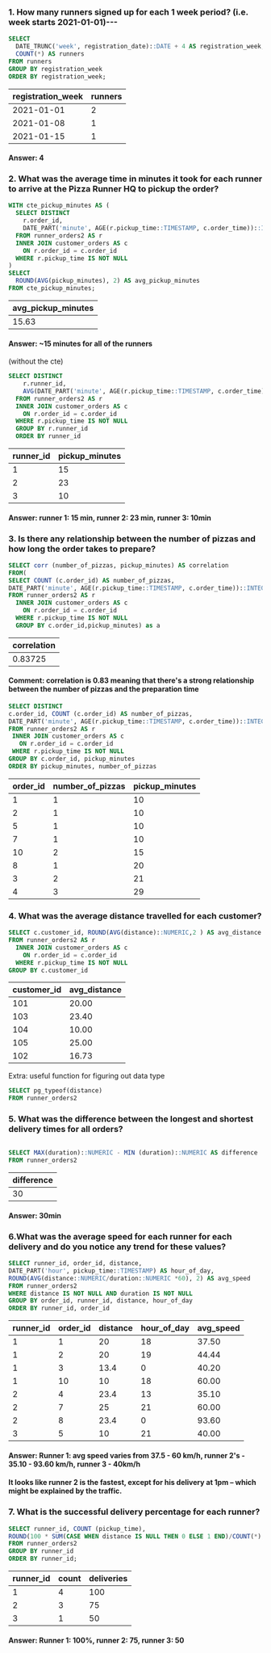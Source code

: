 

### 1. How many runners signed up for each 1 week period? (i.e. week starts 2021-01-01)---
````sql
SELECT
  DATE_TRUNC('week', registration_date)::DATE + 4 AS registration_week,
  COUNT(*) AS runners
FROM runners
GROUP BY registration_week
ORDER BY registration_week;
````

registration_week|runners|
-----------|---------------------------|
2021-01-01          |                          2|
2021-01-08          |                          1|
2021-01-15         |                          1|


#### Answer: 4

### 2. What was the average time in minutes it took for each runner to arrive at the Pizza Runner HQ to pickup the order?

````sql
WITH cte_pickup_minutes AS (
  SELECT DISTINCT
    r.order_id,
    DATE_PART('minute', AGE(r.pickup_time::TIMESTAMP, c.order_time))::INTEGER AS pickup_minutes
  FROM runner_orders2 AS r
  INNER JOIN customer_orders AS c
    ON r.order_id = c.order_id
  WHERE r.pickup_time IS NOT NULL
)
SELECT
  ROUND(AVG(pickup_minutes), 2) AS avg_pickup_minutes
FROM cte_pickup_minutes;
````

|avg_pickup_minutes|
|----------------|
|15.63|

 #### Answer: ~15 minutes for all of the runners

(without the cte)

````sql
SELECT DISTINCT
    r.runner_id,
    AVG(DATE_PART('minute', AGE(r.pickup_time::TIMESTAMP, c.order_time)))::INTEGER AS pickup_minutes
  FROM runner_orders2 AS r
  INNER JOIN customer_orders AS c
    ON r.order_id = c.order_id
  WHERE r.pickup_time IS NOT NULL
  GROUP BY r.runner_id
  ORDER BY runner_id
````

|runner_id|pickup_minutes|
-----------|---------------------------|
1         |                          15|
2         |                          23|
3        |                          10|


#### Answer: runner 1: 15 min, runner 2: 23 min, runner 3: 10min

### 3. Is there any relationship between the number of pizzas and how long the order takes to prepare?

````sql
SELECT corr (number_of_pizzas, pickup_minutes) AS correlation
FROM(
SELECT COUNT (c.order_id) AS number_of_pizzas,
DATE_PART('minute', AGE(r.pickup_time::TIMESTAMP, c.order_time))::INTEGER AS pickup_minutes
FROM runner_orders2 AS r
  INNER JOIN customer_orders AS c
    ON r.order_id = c.order_id
  WHERE r.pickup_time IS NOT NULL
  GROUP BY c.order_id,pickup_minutes) as a
````

|correlation|
|---------|
|0.83725|

#### Comment: correlation is 0.83 meaning that there's a strong relationship between the number of pizzas and the preparation time

 ````sql 
SELECT DISTINCT
c.order_id, COUNT (c.order_id) AS number_of_pizzas,
DATE_PART('minute', AGE(r.pickup_time::TIMESTAMP, c.order_time))::INTEGER AS pickup_minutes
FROM runner_orders2 AS r
  INNER JOIN customer_orders AS c
    ON r.order_id = c.order_id
  WHERE r.pickup_time IS NOT NULL
GROUP BY c.order_id, pickup_minutes
ORDER BY pickup_minutes, number_of_pizzas
````

|order_id|number_of_pizzas|pickup_minutes|
--------------|------------|----------|
|             1|1       |         10|
|             2|1       |         10|
|             5|1       |         10|
|             7|1       |         10|
|             10|2       |         15|
|             8|1       |         20|
|             3|2      |         21|
|             4|3       |         29|


### 4. What was the average distance travelled for each customer?

````sql
SELECT c.customer_id, ROUND(AVG(distance)::NUMERIC,2 ) AS avg_distance
FROM runner_orders2 AS r
  INNER JOIN customer_orders AS c
    ON r.order_id = c.order_id
  WHERE r.pickup_time IS NOT NULL
GROUP BY c.customer_id
````
|customer_id|avg_distance|
|---------|------------|
|101|20.00|
|103|23.40|
|104|10.00|
|105|25.00|
|102|16.73|

Extra:
useful function for figuring out data type

````sql
SELECT pg_typeof(distance)
FROM runner_orders2
````

### 5. What was the difference between the longest and shortest delivery times for all orders?

````sql

SELECT MAX(duration)::NUMERIC - MIN (duration)::NUMERIC AS difference
FROM runner_orders2
````

|difference|
|-------|
|30|

#### Answer: 30min


### 6.What was the average speed for each runner for each delivery and do you notice any trend for these values?

````sql
SELECT runner_id, order_id, distance, 
DATE_PART('hour', pickup_time::TIMESTAMP) AS hour_of_day,
ROUND(AVG(distance::NUMERIC/duration::NUMERIC *60), 2) AS avg_speed
FROM runner_orders2
WHERE distance IS NOT NULL AND duration IS NOT NULL
GROUP BY order_id, runner_id, distance, hour_of_day
ORDER BY runner_id, order_id
````
|runner_id|order_id|distance|hour_of_day|avg_speed|
--------------|------------|----------|------|----|
|             1|1       |         20|18|37.50|
|             1|2       |         20|19|44.44|
|             1|3       |         13.4|0|40.20|
|             1|10       |         10|18|60.00|
|             2|4      |         23.4|13|35.10|
|             2|7       |         25|21|60.00|
|             2|8      |         23.4|0|93.60|
|             3|5       |         10|21|40.00|

#### Answer: Runner 1: avg speed varies from 37.5 - 60 km/h, runner 2's - 35.10 - 93.60 km/h, runner 3 - 40km/h
#### It looks like runner 2 is the fastest, except for his delivery at 1pm – which might be explained by the traffic. 

### 7. What is the successful delivery percentage for each runner?

````sql
SELECT runner_id, COUNT (pickup_time), 
ROUND(100 * SUM(CASE WHEN distance IS NULL THEN 0 ELSE 1 END)/COUNT(*), 0) AS deliveries
FROM runner_orders2
GROUP BY runner_id
ORDER BY runner_id;
````

|runner_id|count|deliveries|
--------------|------------|----------|
|             1|4       |         100|
|             2|3       |         75|
|             3|1       |         50|

#### Answer: Runner 1: 100%, runner 2: 75, runner 3: 50
